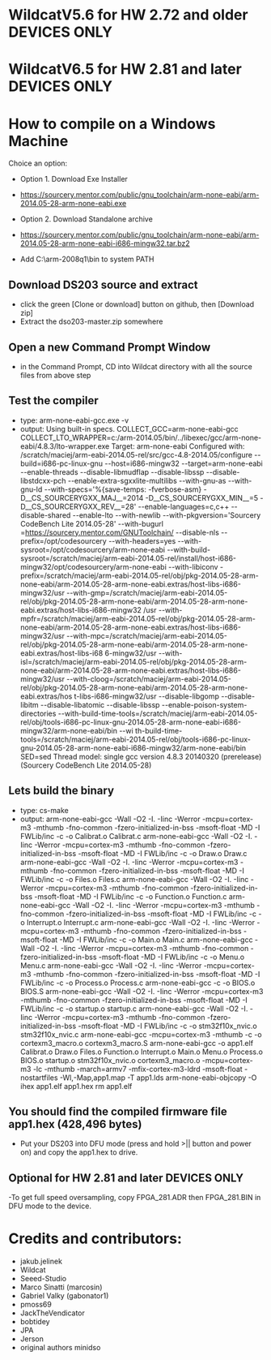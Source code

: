 WildcatV5.6 for HW 2.72 and older DEVICES ONLY
=
WildcatV6.5 for HW 2.81 and later DEVICES ONLY
=
How to compile on a Windows Machine
===================================
Choice an option:
- Option 1. Download Exe Installer
- https://sourcery.mentor.com/public/gnu_toolchain/arm-none-eabi/arm-2014.05-28-arm-none-eabi.exe

- Option 2. Download Standalone archive
- https://sourcery.mentor.com/public/gnu_toolchain/arm-none-eabi/arm-2014.05-28-arm-none-eabi-i686-mingw32.tar.bz2
- Add C:\arm-2008q1\bin to system PATH


Download DS203 source and extract 
-
- click the green [Clone or download] button on github, then [Download zip]
- Extract the dso203-master.zip somewhere

Open a new Command Prompt Window
-
- in the Command Prompt, CD into Wildcat directory with all the source files from above step

Test the compiler
-
- type: arm-none-eabi-gcc.exe -v
- output:
Using built-in specs.
COLLECT_GCC=arm-none-eabi-gcc
COLLECT_LTO_WRAPPER=c:/arm-2014.05/bin/../libexec/gcc/arm-none-eabi/4.8.3/lto-wrapper.exe
Target: arm-none-eabi
Configured with: /scratch/maciej/arm-eabi-2014.05-rel/src/gcc-4.8-2014.05/configure --build=i686-pc-linux-gnu --host=i686-mingw32 --target=arm-none-eabi --enable-threads --disable-libmudflap --disable-libssp --disable-libstdcxx-pch --enable-extra-sgxxlite-multilibs --with-gnu-as
--with-gnu-ld --with-specs='%{save-temps: -fverbose-asm} -D__CS_SOURCERYGXX_MAJ__=2014 -D__CS_SOURCERYGXX_MIN__=5 -D__CS_SOURCERYGXX_REV__=28' --enable-languages=c,c++ --disable-shared --enable-lto --with-newlib --with-pkgversion='Sourcery CodeBench Lite 2014.05-28' --with-bugurl
=https://sourcery.mentor.com/GNUToolchain/ --disable-nls --prefix=/opt/codesourcery --with-headers=yes --with-sysroot=/opt/codesourcery/arm-none-eabi --with-build-sysroot=/scratch/maciej/arm-eabi-2014.05-rel/install/host-i686-mingw32/opt/codesourcery/arm-none-eabi --with-libiconv
-prefix=/scratch/maciej/arm-eabi-2014.05-rel/obj/pkg-2014.05-28-arm-none-eabi/arm-2014.05-28-arm-none-eabi.extras/host-libs-i686-mingw32/usr --with-gmp=/scratch/maciej/arm-eabi-2014.05-rel/obj/pkg-2014.05-28-arm-none-eabi/arm-2014.05-28-arm-none-eabi.extras/host-libs-i686-mingw32
/usr --with-mpfr=/scratch/maciej/arm-eabi-2014.05-rel/obj/pkg-2014.05-28-arm-none-eabi/arm-2014.05-28-arm-none-eabi.extras/host-libs-i686-mingw32/usr --with-mpc=/scratch/maciej/arm-eabi-2014.05-rel/obj/pkg-2014.05-28-arm-none-eabi/arm-2014.05-28-arm-none-eabi.extras/host-libs-i68
6-mingw32/usr --with-isl=/scratch/maciej/arm-eabi-2014.05-rel/obj/pkg-2014.05-28-arm-none-eabi/arm-2014.05-28-arm-none-eabi.extras/host-libs-i686-mingw32/usr --with-cloog=/scratch/maciej/arm-eabi-2014.05-rel/obj/pkg-2014.05-28-arm-none-eabi/arm-2014.05-28-arm-none-eabi.extras/hos
t-libs-i686-mingw32/usr --disable-libgomp --disable-libitm --disable-libatomic --disable-libssp --enable-poison-system-directories --with-build-time-tools=/scratch/maciej/arm-eabi-2014.05-rel/obj/tools-i686-pc-linux-gnu-2014.05-28-arm-none-eabi-i686-mingw32/arm-none-eabi/bin --wi
th-build-time-tools=/scratch/maciej/arm-eabi-2014.05-rel/obj/tools-i686-pc-linux-gnu-2014.05-28-arm-none-eabi-i686-mingw32/arm-none-eabi/bin SED=sed
Thread model: single
gcc version 4.8.3 20140320 (prerelease) (Sourcery CodeBench Lite 2014.05-28)


Lets build the binary
-
- type: cs-make
- output:
arm-none-eabi-gcc -Wall -O2 -I. -Iinc  -Werror -mcpu=cortex-m3 -mthumb -fno-common -fzero-initialized-in-bss -msoft-float -MD -I FWLib/inc -c -o Calibrat.o Calibrat.c
arm-none-eabi-gcc -Wall -O2 -I. -Iinc  -Werror -mcpu=cortex-m3 -mthumb -fno-common -fzero-initialized-in-bss -msoft-float -MD -I FWLib/inc -c -o Draw.o Draw.c
arm-none-eabi-gcc -Wall -O2 -I. -Iinc  -Werror -mcpu=cortex-m3 -mthumb -fno-common -fzero-initialized-in-bss -msoft-float -MD -I FWLib/inc -c -o Files.o Files.c
arm-none-eabi-gcc -Wall -O2 -I. -Iinc  -Werror -mcpu=cortex-m3 -mthumb -fno-common -fzero-initialized-in-bss -msoft-float -MD -I FWLib/inc -c -o Function.o Function.c
arm-none-eabi-gcc -Wall -O2 -I. -Iinc  -Werror -mcpu=cortex-m3 -mthumb -fno-common -fzero-initialized-in-bss -msoft-float -MD -I FWLib/inc -c -o Interrupt.o Interrupt.c
arm-none-eabi-gcc -Wall -O2 -I. -Iinc  -Werror -mcpu=cortex-m3 -mthumb -fno-common -fzero-initialized-in-bss -msoft-float -MD -I FWLib/inc -c -o Main.o Main.c
arm-none-eabi-gcc -Wall -O2 -I. -Iinc  -Werror -mcpu=cortex-m3 -mthumb -fno-common -fzero-initialized-in-bss -msoft-float -MD -I FWLib/inc -c -o Menu.o Menu.c
arm-none-eabi-gcc -Wall -O2 -I. -Iinc  -Werror -mcpu=cortex-m3 -mthumb -fno-common -fzero-initialized-in-bss -msoft-float -MD -I FWLib/inc -c -o Process.o Process.c
arm-none-eabi-gcc    -c -o BIOS.o BIOS.S
arm-none-eabi-gcc -Wall -O2 -I. -Iinc  -Werror -mcpu=cortex-m3 -mthumb -fno-common -fzero-initialized-in-bss -msoft-float -MD -I FWLib/inc -c -o startup.o startup.c
arm-none-eabi-gcc -Wall -O2 -I. -Iinc  -Werror -mcpu=cortex-m3 -mthumb -fno-common -fzero-initialized-in-bss -msoft-float -MD -I FWLib/inc -c -o stm32f10x_nvic.o stm32f10x_nvic.c
arm-none-eabi-gcc -mcpu=cortex-m3 -mthumb  -c -o cortexm3_macro.o cortexm3_macro.S
arm-none-eabi-gcc -o app1.elf Calibrat.o Draw.o Files.o Function.o Interrupt.o Main.o Menu.o Process.o BIOS.o startup.o stm32f10x_nvic.o cortexm3_macro.o -mcpu=cortex-m3 -lc -mthumb -march=armv7 -mfix-cortex-m3-ldrd -msoft-float -nostartfiles -Wl,-Map,app1.map -T app1.lds
arm-none-eabi-objcopy -O ihex app1.elf app1.hex
rm app1.elf


You should find the compiled firmware file app1.hex (428,496 bytes)
-
- Put your DS203 into DFU mode (press and hold >|| button and power on) and copy the app1.hex to drive.

Optional for HW 2.81 and later DEVICES ONLY
-
-To get full speed oversampling, copy FPGA_281.ADR then FPGA_281.BIN in DFU mode to the device.

Credits and contributors:
======================
- jakub.jelinek
- Wildcat
- Seeed-Studio
- Marco Sinatti (marcosin)
- Gabriel Valky (gabonator1)
- pmoss69
- JackTheVendicator
- bobtidey 
- JPA 
- Jerson 
- original authors minidso
